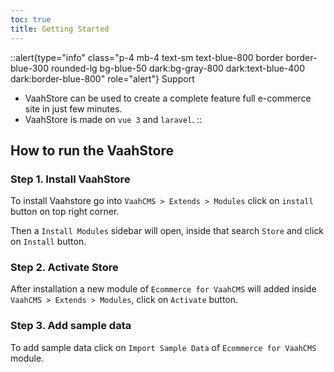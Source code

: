 ```yaml
---
toc: true
title: Getting Started
---
```



::alert{type="info" class="p-4 mb-4 text-sm text-blue-800 border border-blue-300 rounded-lg bg-blue-50 dark:bg-gray-800 dark:text-blue-400 dark:border-blue-800" role="alert"}
Support   
- VaahStore can be used to create a complete feature full e-commerce site in just few minutes.
- VaahStore is made on `vue 3` and `laravel`.
::



## How to run the VaahStore

### Step 1. Install VaahStore

To install Vaahstore go into `VaahCMS > Extends > Modules` click on `install` button on top right corner.

Then a `Install Modules` sidebar will open, inside that search `Store` and click on `Install` button.

### Step 2. Activate Store

After installation a new module of `Ecommerce for VaahCMS` will added inside `VaahCMS > Extends > Modules`, click on `Activate` button.

### Step 3. Add sample data

To add sample data click on `Import Sample Data` of `Ecommerce for VaahCMS` module.

